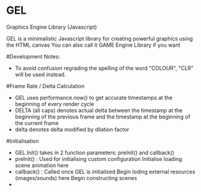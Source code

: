 # GEL
Graphics Engine Library (Javascript)

GEL is a minimalistic Javascript library for creating powerful graphics using the HTML canvas
You can also call it GAME Engine Library if you want

#Development Notes:
- To avoid confusion regrading the spelling of the word "COLOUR", "CLR" will be used instead.

#Frame Rate / Delta Calculation
- GEL uses performance.now() to get accurate timestamps at the beginning of every render cycle
- DELTA (all caps) denotes actual delta 
  between the timestamp at the beginning of the previous frame and the timestamp at the beginning of the current frame
- delta denotes delta modified by dilation factor 


#Initialisation
- GEL.Init() takes in 2 function parameters: preInit() and callback()
- preInit()  : Used for initialising custom configuration 
               Initialise loading scene animation here
- callback() : Called once GEL is initialised 
               Begin loding external resources (images/sounds) here
               Begin constructing scenes 
- 
